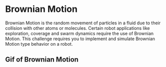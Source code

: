 ﻿# Brownian Motion

Brownian Motion is the random movement of particles in a fluid due to their collision with other atoms or molecules. Certain robot applications like exploration, coverage and swarm dynamics require the use of Brownian Motion. This challenge requires you to implement and simulate Brownian Motion type behavior on a robot.

## Gif of Brownian Motion
